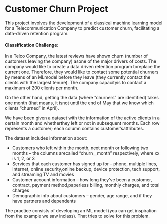 # Customer Churn Project
This project involves the development of a classical machine learning model for a Telecommunication Company to predict customer churn, facilitating a data-driven retention program.

#### Classification Challenge:

In a Telco Company, the latest reviews have shown churn (number of customers leaving the company) asone of the major drivers of costs. The company would like to create a data driven retention program toreplace the current one. Therefore, they would like to contact some potential churners by means of an MLmodel before they leave (they currently contact the clients with the largest tenure). The company capacityis to contact a maximum of 200 clients per month.

On the other hand, getting the data (where “churners” are identified) takes one month (that means, it isnot until the end of May that we know which clients “churned” in April).

We have been given a dataset with the information of the active clients in a certain month and whetherthey left or not in subsequent months. Each row represents a customer; each column contains customer’sattributes.

The dataset includes information about:
- Customers who left within the month, next month or following two months – the columns arecalled “churn_<xx>_month” respectively, where xx is 1, 2, or 3
- Services that each customer has signed up for – phone, multiple lines, internet, online security,online backup, device protection, tech support, and streaming TV and movies
- Customer account information – how long they’ve been a customer, contract, payment method,paperless billing, monthly charges, and total charges
- Demographic info about customers – gender, age range, and if they have partners and dependents

The practice consists of developing an ML model (you can get inspiration from the example we saw inclass). That tries to solve for this problem.
